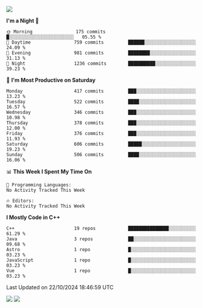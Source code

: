 ![](https://komarev.com/ghpvc/?username=lilpidgey&color=red)
<!--START_SECTION:waka-->
**I'm a Night 🦉** 

```text
🌞 Morning                175 commits         █░░░░░░░░░░░░░░░░░░░░░░░░   05.55 % 
🌆 Daytime                759 commits         ██████░░░░░░░░░░░░░░░░░░░   24.09 % 
🌃 Evening                981 commits         ████████░░░░░░░░░░░░░░░░░   31.13 % 
🌙 Night                  1236 commits        ██████████░░░░░░░░░░░░░░░   39.23 % 
```
📅 **I'm Most Productive on Saturday** 

```text
Monday                   417 commits         ███░░░░░░░░░░░░░░░░░░░░░░   13.23 % 
Tuesday                  522 commits         ████░░░░░░░░░░░░░░░░░░░░░   16.57 % 
Wednesday                346 commits         ███░░░░░░░░░░░░░░░░░░░░░░   10.98 % 
Thursday                 378 commits         ███░░░░░░░░░░░░░░░░░░░░░░   12.00 % 
Friday                   376 commits         ███░░░░░░░░░░░░░░░░░░░░░░   11.93 % 
Saturday                 606 commits         █████░░░░░░░░░░░░░░░░░░░░   19.23 % 
Sunday                   506 commits         ████░░░░░░░░░░░░░░░░░░░░░   16.06 % 
```


📊 **This Week I Spent My Time On** 

```text
💬 Programming Languages: 
No Activity Tracked This Week

🔥 Editors: 
No Activity Tracked This Week
```

**I Mostly Code in C++** 

```text
C++                      19 repos            ███████████████░░░░░░░░░░   61.29 % 
Java                     3 repos             ██░░░░░░░░░░░░░░░░░░░░░░░   09.68 % 
Astro                    1 repo              █░░░░░░░░░░░░░░░░░░░░░░░░   03.23 % 
JavaScript               1 repo              █░░░░░░░░░░░░░░░░░░░░░░░░   03.23 % 
Vue                      1 repo              █░░░░░░░░░░░░░░░░░░░░░░░░   03.23 % 
```




 Last Updated on 22/10/2024 18:46:59 UTC
<!--END_SECTION:waka-->
![](https://hit.yhype.me/github/profile?user_id=42968544)
![](https://komarev.com/ghpvc/?lilpidgey)
